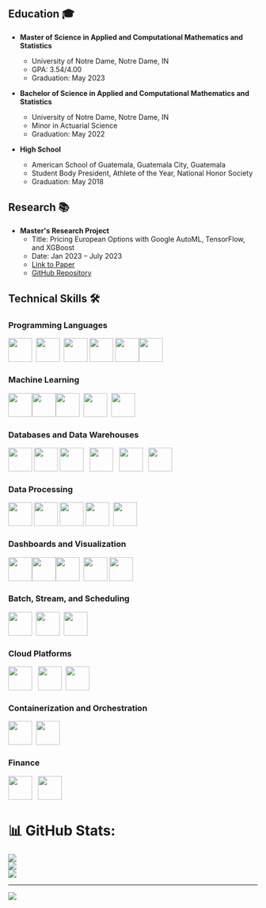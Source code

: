 ## Education 🎓

- **Master of Science in Applied and Computational Mathematics and Statistics**
  - University of Notre Dame, Notre Dame, IN
  - GPA: 3.54/4.00
  - Graduation: May 2023

- **Bachelor of Science in Applied and Computational Mathematics and Statistics**
  - University of Notre Dame, Notre Dame, IN
  - Minor in Actuarial Science
  - Graduation: May 2022

- **High School**
  - American School of Guatemala, Guatemala City, Guatemala
  - Student Body President, Athlete of the Year, National Honor Society
  - Graduation: May 2018

## Research 📚

- **Master's Research Project**
  - Title: Pricing European Options with Google AutoML, TensorFlow, and XGBoost
  - Date: Jan 2023 – July 2023
  - [Link to Paper](https://arxiv.org/abs/2307.00476)
  - [GitHub Repository](https://github.com/juan-esteban-berger/Options_Pricing_AutoML_TensorFlow_XGBoost)

## Technical Skills 🛠️

### Programming Languages
<img src="https://brandslogos.com/wp-content/uploads/images/large/python-logo.png" height="48">&nbsp;&nbsp;<img src="https://www.r-project.org/logo/Rlogo.svg" height="48">&nbsp;&nbsp;<img src="https://img.icons8.com/color/48/000000/c-plus-plus-logo.png" width="48">&nbsp;<img src="https://symbols.getvecta.com/stencil_28/61_sql-database-generic.90b41636a8.png" height="48">&nbsp;<img src="https://brandslogos.com/wp-content/uploads/images/large/java-logo-1.png" height="48"><img src="https://upload.wikimedia.org/wikipedia/commons/thumb/4/4b/Bash_Logo_Colored.svg/2048px-Bash_Logo_Colored.svg.png" height="48">

### Machine Learning
<img src="https://upload.wikimedia.org/wikipedia/commons/thumb/2/2d/Tensorflow_logo.svg/1200px-Tensorflow_logo.svg.png" height="48"><img src="https://cdn.icon-icons.com/icons2/2699/PNG/512/pytorch_logo_icon_169823.png" height="48"><img src="https://images.crunchbase.com/image/upload/c_lpad,f_auto,q_auto:eco,dpr_1/vqzfmqnwwgfzcoc5r9dr" height="48">&nbsp;&nbsp;<img src="https://upload.wikimedia.org/wikipedia/commons/0/05/Scikit_learn_logo_small.svg" height="48">&nbsp;&nbsp;<img src="https://www.statsmodels.org/stable/_images/statsmodels-logo-v2.svg" height="48">

### Databases and Data Warehouses
<img src="https://img.icons8.com/color/48/000000/mongodb.png" height="48">&nbsp;<img src="https://img.icons8.com/color/48/000000/microsoft-sql-server.png" height="48">&nbsp;<img src="https://img.icons8.com/color/48/000000/mysql-logo.png" height="48">&nbsp;&nbsp;&nbsp;<img src="https://cdn.worldvectorlogo.com/logos/google-bigquery-logo-1.svg" height="48">&nbsp;&nbsp;&nbsp;<img src="https://upload.wikimedia.org/wikipedia/commons/thumb/7/73/Amazon-Redshift-Logo.svg/1862px-Amazon-Redshift-Logo.svg.png" height="48">&nbsp;&nbsp;&nbsp;<img src="https://ww1.freelogovectors.net/wp-content/uploads/2022/03/azure_synapse_analytics_logo_freelogovectors.net_.png" height="48">

### Data Processing
<img src="https://upload.wikimedia.org/wikipedia/commons/thumb/e/ed/Pandas_logo.svg/2560px-Pandas_logo.svg.png" height="48">&nbsp;<img src="https://upload.wikimedia.org/wikipedia/commons/thumb/3/31/NumPy_logo_2020.svg/2560px-NumPy_logo_2020.svg.png" height="48">&nbsp;<img src="https://images.ctfassets.net/dl64kxf2oxn0/6wXbjyC4yYh9ui51alqSt8/ae11137a0c6b1f363966e7f4ec512492/1_U95c0vlgdmnUOxt7in3BRQ.png" height="48">&nbsp;<img src="https://upload.wikimedia.org/wikipedia/commons/thumb/f/f3/Apache_Spark_logo.svg/2560px-Apache_Spark_logo.svg.png" height="48">&nbsp;&nbsp;<img src="https://docs.dask.org/en/stable/_images/dask_horizontal.svg" height="48">


### Dashboards and Visualization
<img src="https://upload.wikimedia.org/wikipedia/commons/thumb/c/cf/New_Power_BI_Logo.svg/630px-New_Power_BI_Logo.svg.png" height="48"><img src="https://logowik.com/content/uploads/images/tableau-software.jpg" height="48"><img src="https://upload.wikimedia.org/wikipedia/commons/thumb/0/01/Created_with_Matplotlib-logo.svg/1200px-Created_with_Matplotlib-logo.svg.png" height="48">&nbsp;&nbsp;<img src="https://seeklogo.com/images/S/seaborn-logo-244EB2DEC5-seeklogo.com.png" height="48">&nbsp;<img src="https://miro.medium.com/v2/resize:fit:1400/1*QxfkTc6W2v2jpQBo-HBw0g.jpeg" height="48">

### Batch, Stream, and Scheduling
<img src="https://seeklogo.com/images/A/apache-beam-logo-B3272754F2-seeklogo.com.png" height="48">&nbsp;&nbsp;<img src="https://upload.wikimedia.org/wikipedia/commons/thumb/5/53/Apache_kafka_wordtype.svg/2560px-Apache_kafka_wordtype.svg.png" height="48">&nbsp;&nbsp;<img src="https://upload.wikimedia.org/wikipedia/commons/d/de/AirflowLogo.png" height="48">

### Cloud Platforms
<img src="https://img.icons8.com/color/48/000000/amazon-web-services.png" height="48">&nbsp;&nbsp;&nbsp;<img src="https://upload.wikimedia.org/wikipedia/commons/thumb/f/fa/Microsoft_Azure.svg/1200px-Microsoft_Azure.svg.png" height="48">&nbsp;&nbsp;<img src="https://logowik.com/content/uploads/images/google-cloud.jpg" height="48">

### Containerization and Orchestration
<img src="https://img.icons8.com/color/48/000000/docker.png" height="48">&nbsp;&nbsp;<img src="https://img.icons8.com/color/48/000000/kubernetes.png" height="48">

### Finance
<img src="https://e7.pngegg.com/pngimages/877/245/png-clipart-bloomberg-terminal-computer-icons-mobile-app-app-computer-logo-thumbnail.png" height="48">&nbsp;&nbsp;&nbsp;<img src="https://upload.wikimedia.org/wikipedia/commons/thumb/3/34/Microsoft_Office_Excel_%282019%E2%80%93present%29.svg/2203px-Microsoft_Office_Excel_%282019%E2%80%93present%29.svg.png" height="48">

# 📊 GitHub Stats:
![](https://github-readme-stats.vercel.app/api?username=juan-esteban-berger&theme=default&hide_border=false&include_all_commits=false&count_private=false)<br/>
![](https://github-readme-streak-stats.herokuapp.com/?user=juan-esteban-berger&theme=default&hide_border=false)<br/>
![](https://github-readme-stats.vercel.app/api/top-langs/?username=juan-esteban-berger&theme=default&hide_border=false&include_all_commits=false&count_private=false&layout=compact)

---
[![](https://visitcount.itsvg.in/api?id=juan-esteban-berger&icon=0&color=0)](https://visitcount.itsvg.in)
